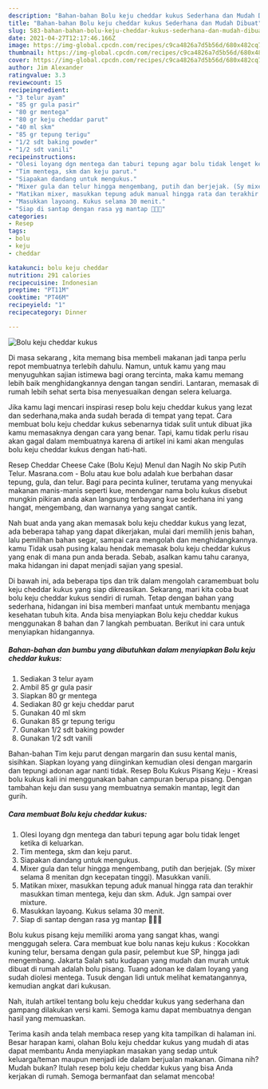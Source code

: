 ```yaml
---
description: "Bahan-bahan Bolu keju cheddar kukus Sederhana dan Mudah Dibuat"
title: "Bahan-bahan Bolu keju cheddar kukus Sederhana dan Mudah Dibuat"
slug: 583-bahan-bahan-bolu-keju-cheddar-kukus-sederhana-dan-mudah-dibuat
date: 2021-04-27T12:17:46.166Z
image: https://img-global.cpcdn.com/recipes/c9ca4826a7d5b56d/680x482cq70/bolu-keju-cheddar-kukus-foto-resep-utama.jpg
thumbnail: https://img-global.cpcdn.com/recipes/c9ca4826a7d5b56d/680x482cq70/bolu-keju-cheddar-kukus-foto-resep-utama.jpg
cover: https://img-global.cpcdn.com/recipes/c9ca4826a7d5b56d/680x482cq70/bolu-keju-cheddar-kukus-foto-resep-utama.jpg
author: Jim Alexander
ratingvalue: 3.3
reviewcount: 15
recipeingredient:
- "3 telur ayam"
- "85 gr gula pasir"
- "80 gr mentega"
- "80 gr keju cheddar parut"
- "40 ml skm"
- "85 gr tepung terigu"
- "1/2 sdt baking powder"
- "1/2 sdt vanili"
recipeinstructions:
- "Olesi loyang dgn mentega dan taburi tepung agar bolu tidak lenget ketika di keluarkan."
- "Tim mentega, skm dan keju parut."
- "Siapakan dandang untuk mengukus."
- "Mixer gula dan telur hingga mengembang, putih dan berjejak. (Sy mixer selama 8 menitan dgn kecepatan tinggi). Masukkan vanili."
- "Matikan mixer, masukkan tepung aduk manual hingga rata dan terakhir masukkan timan mentega, keju dan skm. Aduk. Jgn sampai over mixture."
- "Masukkan layoang. Kukus selama 30 menit."
- "Siap di santap dengan rasa yg mantap 🍰😍😋"
categories:
- Resep
tags:
- bolu
- keju
- cheddar

katakunci: bolu keju cheddar 
nutrition: 291 calories
recipecuisine: Indonesian
preptime: "PT11M"
cooktime: "PT46M"
recipeyield: "1"
recipecategory: Dinner

---
```



![Bolu keju cheddar kukus](https://img-global.cpcdn.com/recipes/c9ca4826a7d5b56d/680x482cq70/bolu-keju-cheddar-kukus-foto-resep-utama.jpg)

Di masa  sekarang , kita memang bisa membeli makanan jadi tanpa perlu repot membuatnya terlebih dahulu. Namun, untuk kamu yang mau menyuguhkan sajian istimewa bagi orang tercinta, maka kamu memang lebih baik menghidangkannya dengan tangan sendiri. Lantaran, memasak di rumah lebih sehat serta bisa menyesuaikan dengan selera keluarga.

Jika kamu lagi mencari inspirasi resep bolu keju cheddar kukus yang lezat dan sederhana,maka anda sudah berada di tempat yang tepat. Cara membuat bolu keju cheddar kukus  sebenarnya tidak sulit untuk dibuat jika kamu memasaknya dengan cara yang benar. Tapi, kamu tidak perlu risau akan gagal dalam membuatnya 
karena di artikel ini kami akan mengulas bolu keju cheddar kukus dengan hati-hati.  

Resep Cheddar Cheese Cake (Bolu Keju) Menul dan Nagih No skip Putih Telur. Masrana.com - Bolu atau kue bolu adalah kue berbahan dasar tepung, gula, dan telur. Bagi para pecinta kuliner, terutama yang menyukai makanan manis-manis seperti kue, mendengar nama bolu kukus disebut mungkin pikiran anda akan langsung terbayang kue sederhana ini yang hangat, mengembang, dan warnanya yang sangat cantik.

Nah buat anda yang akan memasak bolu keju cheddar kukus yang lezat, ada beberapa tahap yang dapat dikerjakan, mulai dari memilih jenis bahan, lalu pemilihan bahan segar, sampai cara mengolah dan menghidangkannya. kamu Tidak usah pusing kalau hendak memasak bolu keju cheddar kukus yang enak di mana pun anda berada. Sebab, asalkan kamu  tahu caranya, maka hidangan ini dapat menjadi sajian yang spesial.

Di bawah ini, ada beberapa tips dan trik dalam mengolah caramembuat bolu keju cheddar kukus yang siap dikreasikan. Sekarang, mari kita coba buat bolu keju cheddar kukus sendiri di rumah. Tetap dengan bahan yang sederhana, hidangan ini bisa memberi manfaat untuk membantu menjaga kesehatan tubuh kita. Anda bisa menyiapkan Bolu keju cheddar kukus menggunakan 8 bahan dan 7 langkah pembuatan. Berikut ini cara untuk menyiapkan hidangannya.

<!--inarticleads1-->

##### Bahan-bahan dan bumbu yang dibutuhkan dalam menyiapkan Bolu keju cheddar kukus:

1. Sediakan 3 telur ayam
1. Ambil 85 gr gula pasir
1. Siapkan 80 gr mentega
1. Sediakan 80 gr keju cheddar parut
1. Gunakan 40 ml skm
1. Gunakan 85 gr tepung terigu
1. Gunakan 1/2 sdt baking powder
1. Gunakan 1/2 sdt vanili


Bahan-bahan Tim keju parut dengan margarin dan susu kental manis, sisihkan. Siapkan loyang yang diinginkan kemudian olesi dengan margarin dan tepungi adonan agar nanti tidak. Resep Bolu Kukus Pisang Keju - Kreasi bolu kukus kali ini menggunakan bahan campuran berupa pisang. Dengan tambahan keju dan susu yang membuatnya semakin mantap, legit dan gurih. 

<!--inarticleads2-->

##### Cara membuat Bolu keju cheddar kukus:

1. Olesi loyang dgn mentega dan taburi tepung agar bolu tidak lenget ketika di keluarkan.
1. Tim mentega, skm dan keju parut.
1. Siapakan dandang untuk mengukus.
1. Mixer gula dan telur hingga mengembang, putih dan berjejak. (Sy mixer selama 8 menitan dgn kecepatan tinggi). Masukkan vanili.
1. Matikan mixer, masukkan tepung aduk manual hingga rata dan terakhir masukkan timan mentega, keju dan skm. Aduk. Jgn sampai over mixture.
1. Masukkan layoang. Kukus selama 30 menit.
1. Siap di santap dengan rasa yg mantap 🍰😍😋


Bolu kukus pisang keju memiliki aroma yang sangat khas, wangi menggugah selera. Cara membuat kue bolu nanas keju kukus : Kocokkan kuning telur, bersama dengan gula pasir, pelembut kue SP, hingga jadi mengembang. Jakarta Salah satu kudapan yang mudah dan murah untuk dibuat di rumah adalah bolu pisang. Tuang adonan ke dalam loyang yang sudah diolesi mentega. Tusuk dengan lidi untuk melihat kematangannya, kemudian angkat dari kukusan. 

Nah, itulah artikel tentang  bolu keju cheddar kukus  yang sederhana dan gampang dilakukan versi kami. Semoga kamu dapat membuatnya dengan hasil yang memuaskan. 

Terima kasih anda telah membaca resep yang kita tampilkan di halaman ini. Besar harapan kami, olahan  Bolu keju cheddar kukus yang mudah di atas dapat membantu Anda menyiapkan masakan yang sedap untuk keluarga/teman maupun menjadi ide dalam berjualan makanan. Gimana nih? Mudah bukan? Itulah resep bolu keju cheddar kukus yang bisa Anda kerjakan di rumah. Semoga bermanfaat dan selamat mencoba!


